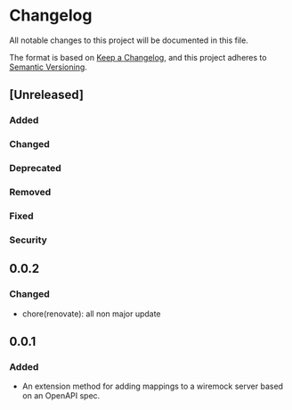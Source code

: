 # Changelog

All notable changes to this project will be documented in this file.

The format is based on [Keep a Changelog](https://keepachangelog.com/en/1.1.0/),
and this project adheres to [Semantic Versioning](https://semver.org/spec/v2.0.0.html).

## [Unreleased]

### Added <!-- for new features. -->
### Changed <!--  for changes in existing functionality. -->
### Deprecated <!--  for soon-to-be removed features. -->
### Removed <!-- for now removed features. -->
### Fixed <!-- for any bug fixes. -->
### Security <!-- in case of vulnerabilities. -->
## 0.0.2

### Changed

- chore(renovate): all non major update

## 0.0.1

### Added

- An extension method for adding mappings to a wiremock server based on an OpenAPI spec.